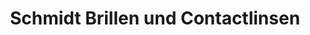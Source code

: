 ---
title: "Schmidt Brillen und Contactlinsen"
url: /grosshansdorf/schmidt-brillen-und-contactlinsen/
shop: Optiker
---